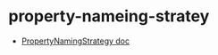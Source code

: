 # property-nameing-stratey

- [PropertyNamingStrategy doc](https://fasterxml.github.io/jackson-databind/javadoc/2.7/com/fasterxml/jackson/databind/PropertyNamingStrategy.html)